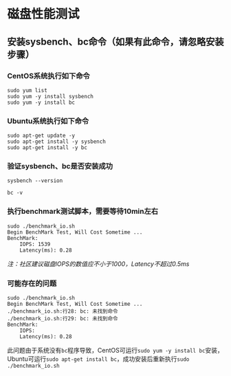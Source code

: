 # 磁盘性能测试

## 安装sysbench、bc命令（如果有此命令，请忽略安装步骤）

### CentOS系统执行如下命令

```
sudo yum list
sudo yum -y install sysbench
sudo yum -y install bc
```

### Ubuntu系统执行如下命令

```
sudo apt-get update -y
sudo apt-get install -y sysbench
sudo apt-get install -y bc
```

### 验证sysbench、bc是否安装成功

```
sysbench --version

bc -v
```

### 执行benchmark测试脚本，需要等待10min左右

```
sudo ./benchmark_io.sh
Begin BenchMark Test, Will Cost Sometime ...
BenchMark:
    IOPS: 1539
    Latency(ms): 0.28
```

*注：社区建议磁盘IOPS的数值应不小于1000，Latency不超过0.5ms*


### 可能存在的问题

```
sudo ./benchmark_io.sh
Begin BenchMark Test, Will Cost Sometime ...
./benchmark_io.sh:行28: bc: 未找到命令
./benchmark_io.sh:行29: bc: 未找到命令
BenchMark:
    IOPS: 
    Latency(ms): 0.28
```

此问题由于系统没有`bc`程序导致，CentOS可运行`sudo yum -y install bc`安装，
Ubuntu可运行`sudo apt-get install bc`，成功安装后重新执行`sudo ./benchmark_io.sh`




